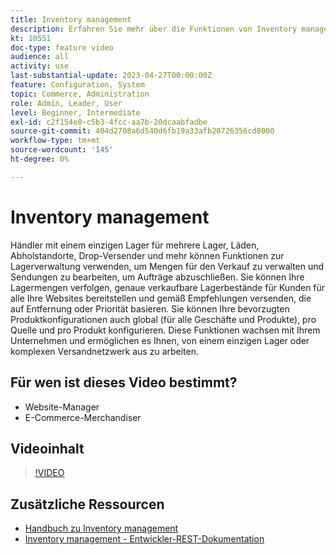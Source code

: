 ```yaml
---
title: Inventory management
description: Erfahren Sie mehr über die Funktionen von Inventory management und wie Sie diese verwenden können, um von einem einzigen Warehouse oder einem komplexen Versandnetzwerk aus zu arbeiten.
kt: 10551
doc-type: feature video
audience: all
activity: use
last-substantial-update: 2023-04-27T00:00:00Z
feature: Configuration, System
topic: Commerce, Administration
role: Admin, Leader, User
level: Beginner, Intermediate
exl-id: c2f154e0-c5b3-4fcc-aa7b-20dcaabfadbe
source-git-commit: 404d2708a6d540d6fb19a33afb20726356cd8000
workflow-type: tm+mt
source-wordcount: '145'
ht-degree: 0%

---
```


# Inventory management

Händler mit einem einzigen Lager für mehrere Lager, Läden, Abholstandorte, Drop-Versender und mehr können Funktionen zur Lagerverwaltung verwenden, um Mengen für den Verkauf zu verwalten und Sendungen zu bearbeiten, um Aufträge abzuschließen. Sie können Ihre Lagermengen verfolgen, genaue verkaufbare Lagerbestände für Kunden für alle Ihre Websites bereitstellen und gemäß Empfehlungen versenden, die auf Entfernung oder Priorität basieren. Sie können Ihre bevorzugten Produktkonfigurationen auch global (für alle Geschäfte und Produkte), pro Quelle und pro Produkt konfigurieren. Diese Funktionen wachsen mit Ihrem Unternehmen und ermöglichen es Ihnen, von einem einzigen Lager oder komplexen Versandnetzwerk aus zu arbeiten.

## Für wen ist dieses Video bestimmt?

- Website-Manager
- E-Commerce-Merchandiser

## Videoinhalt

>[!VIDEO](https://video.tv.adobe.com/v/343748?quality=12&learn=on)

## Zusätzliche Ressourcen

- [Handbuch zu Inventory management](https://experienceleague.adobe.com/docs/commerce-admin/inventory/introduction.html)
- [Inventory management - Entwickler-REST-Dokumentation](https://developer.adobe.com/commerce/webapi/rest/inventory/)
